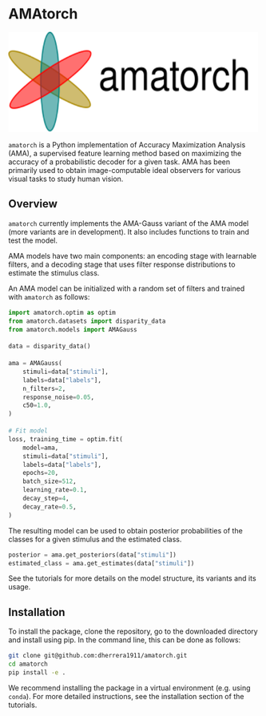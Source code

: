 # AMAtorch

<img src="docs/source/_static/amatorch.svg" width="500" height="200">

`amatorch` is a Python implementation of Accuracy Maximization Analysis (AMA),
a supervised feature learning method based on maximizing the accuracy
of a probabilistic decoder for a given task. AMA has been primarily
used to obtain image-computable ideal observers for various visual tasks
to study human vision.

## Overview

`amatorch` currently implements the AMA-Gauss variant of the AMA model
(more variants are in development). It also includes functions to
train and test the model.

AMA models have two main components: an encoding stage with learnable
filters, and a decoding stage that uses filter response distributions
to estimate the stimulus class.

An AMA model can be initialized with a random set of filters and
trained with `amatorch` as follows:

```python
import amatorch.optim as optim
from amatorch.datasets import disparity_data
from amatorch.models import AMAGauss

data = disparity_data()

ama = AMAGauss(
    stimuli=data["stimuli"],
    labels=data["labels"],
    n_filters=2,
    response_noise=0.05,
    c50=1.0,
)

# Fit model
loss, training_time = optim.fit(
    model=ama,
    stimuli=data["stimuli"],
    labels=data["labels"],
    epochs=20,
    batch_size=512,
    learning_rate=0.1,
    decay_step=4,
    decay_rate=0.5,
)
```

The resulting model can be used to obtain posterior probabilities
of the classes for a given stimulus and the estimated class.

```python
posterior = ama.get_posteriors(data["stimuli"])
estimated_class = ama.get_estimates(data["stimuli"])
```

See the tutorials for more details on the model structure,
its variants and its usage.


## Installation

To install the package, clone the repository, go to the
downloaded directory and install using pip. In the command
line, this can be done as follows:

```bash
git clone git@github.com:dherrera1911/amatorch.git
cd amatorch
pip install -e .
```

We recommend installing the package in a virtual
environment (e.g. using `conda`). For more detailed instructions, see the
installation section of the tutorials.

